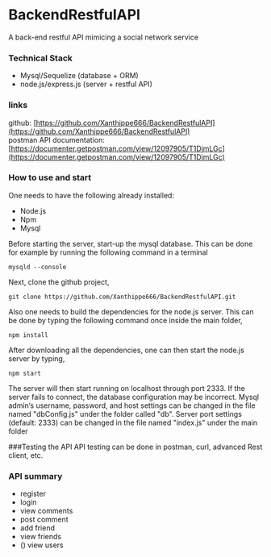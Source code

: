 # BackendRestfulAPI
A back-end restful API mimicing a social network service

### Technical Stack
* Mysql/Sequelize (database + ORM)
* node.js/express.js (server + restful API)

### links
github: [https://github.com/Xanthippe666/BackendRestfulAPI](https://github.com/Xanthippe666/BackendRestfulAPI) <br>
postman API documentation: [https://documenter.getpostman.com/view/12097905/T1DjmLGc](https://documenter.getpostman.com/view/12097905/T1DjmLGc)

### How to use and start
One needs to have the following already installed:
* Node.js
* Npm
* Mysql

Before starting the server, start-up the mysql database. This can be done for example by running the following command in a terminal

`mysqld --console`

Next, clone the github project,

`git clone https://github.com/Xanthippe666/BackendRestfulAPI.git`

Also one needs to build the dependencies for the node.js server. This can be done by typing the following command once inside the main folder,

`npm install`

After downloading all the dependencies, one can then start the node.js server by typing,

`
npm start
`

The server will then start running on localhost through port 2333. If the server fails to connect, the database configuration may be incorrect. Mysql admin‘s username, password, and host settings can be changed in the file named "dbConfig.js" under the folder called "db". Server port settings (default: 2333) can be changed in the file named "index.js" under the main folder

###Testing the API
API testing can be done in postman, curl, advanced Rest client, etc.

### API summary
- register
- login
- view comments
- post comment
- add friend
- view friends
- () view users
